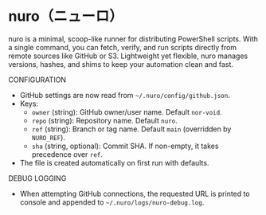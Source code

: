 # nuro（ニューロ）
nuro is a minimal, scoop-like runner for distributing PowerShell scripts. With a single command, you can fetch, verify, and run scripts directly from remote sources like GitHub or S3. Lightweight yet flexible, nuro manages versions, hashes, and shims to keep your automation clean and fast.

CONFIGURATION
- GitHub settings are now read from `~/.nuro/config/github.json`.
- Keys:
  - `owner` (string): GitHub owner/user name. Default `nor-void`.
  - `repo` (string): Repository name. Default `nuro`.
  - `ref` (string): Branch or tag name. Default `main` (overridden by `NURO_REF`).
  - `sha` (string, optional): Commit SHA. If non-empty, it takes precedence over `ref`.
- The file is created automatically on first run with defaults.

DEBUG LOGGING
- When attempting GitHub connections, the requested URL is printed to console and appended to `~/.nuro/logs/nuro-debug.log`.


